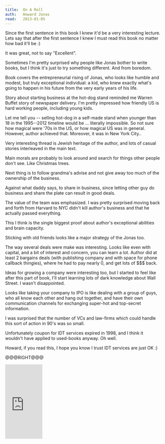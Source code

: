 ```yaml
---
title:	On A Roll
auth:	Howard Jonas 
read:	2013-01-05
---
```


Since the first sentence in this book I knew it'd be a very interesting
lecture. Lets say that after the first sentence I knew I must read this book
no matter how bad it'll be :)

It was great, not to say "Excellent".

Sometimes I'm pretty surprised why people like Jonas bother to write books,
but I think it's just to try something different. And from boredom.

Book covers the entrepreneurial rising of Jonas, who looks like humble and
modest, but truly exceptional individual: a kid, who knew exactly what's
going to happen in his future from the very early years of his life.

Story about starting business at the hot-dog stand reminded me Warren
Buffet story of newspaper delivery. I'm pretty impressed how friendly US is
hard working people, including young kids.

Let me tell you -- selling hot-dog in a self-made stand when younger than 18
in the 1995--2012 timeline would be ... literally impossible. So not sure
how magical were '70s in the US, or how magical US was in general.  However,
author achieved that. Moreover, it was in New York City..

Very interesting thread is Jewish heritage of the author, and lots of casual
stories interleaved in the main text.

Main morals are probably to look around and search for things other people
don't see. Like Christmas trees.

Next thing is to follow grandma's advise and not give away too much of the
ownership of the business.

Against what daddy says, to share in business, since letting other guy do
business and share the plate can result in good deals.

The value of the team was emphasized. I was pretty surprised moving back and
forth from Harvard to NYC didn't kill author's business and that he actually
passed everything.

This I think is the single biggest proof about author's exceptional
abilities and brain capacity.

Sticking with old friends looks like a major strategy of the Jonas too.

The way several deals were make was interesting. Looks like even with
capital, and a bit of interest and concern, you can learn a lot. Author did
at least 2 bargains deals (with publishing company and with space for phone
callback thingies), where he had to pay nearly 0, and get lots of $$$ back.

Ideas for growing a company were interesting too, but I started to feel like
after this part of book, I'll start learning lots of dark knowledge about
Wall Street. I wasn't disappointed.

Looks like taking your company to IPO is like dealing with a group of guys,
who all know each other and hang out together, and have their own
communication channels for exchanging super-hot and top-secret information.

I was surprised that the number of VCs and law-firms which could handle this
sort of action in 90's was so small.

Unfortunately coupon for IDT services expired in 1998, and I think it
wouldn't have applied to used-books anyway. Oh well.

Howard, if you read this, I hope you know I trust IDT services are just OK
:)

@@@RIGHT@@@

<iframe src="http://rcm.amazon.com/e/cm?lt1=_blank&bc1=FFFFFF&IS2=1&bg1=FFFFFF&fc1=000000&lc1=FF0000&t=wojcadamkoszh-20&o=1&p=8&l=as4&m=amazon&f=ifr&ref=ss_til&asins=0670879029" style="width:120px;height:240px;" scrolling="no" marginwidth="0" marginheight="0" frameborder="0"></iframe>
